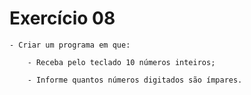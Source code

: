 # Exercício 08

    - Criar um programa em que:

        - Receba pelo teclado 10 números inteiros;

        - Informe quantos números digitados são ímpares.